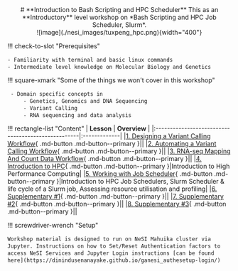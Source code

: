 <center>
# **Introduction to Bash Scripting and HPC Scheduler**
This as an **Introductory** level workshop on *Bash Scripting and HPC Job Scheduler, Slurm*. 
</center>


<center>
![image](./nesi_images/tuxpeng_hpc.png){width="400"}
</center>

!!! check-to-slot "Prerequisites"

    - Familiarity with terminal and basic linux commands
    - Intermediate level knowledge on Molecular Biology and Genetics 


!!! square-xmark "Some of the things we won't cover in this workshop"

     - Domain specific concepts in
         - Genetics, Genomics and DNA Sequencing 
         - Variant Calling
         - RNA sequencing and data analysis

!!! rectangle-list "Content"
    | **Lesson**                                        | **Overview** | 
    |:---------------------------------------------------|:-------------|
    |[1. Designing a Variant Calling Workflow](./1_DesigningVariantC.md){ .md-button .md-button--primary }||
    |[2. Automating a Variant Calling Workflow](./2_AutomaticVariantC.md){ .md-button .md-button--primary }||
    |[3. RNA-seq Mapping And Count Data Workflow](./3_RNAseq.md){ .md-button .md-button--primary }||
    |[4. Introduction to HPC](./4_IntroductiontoHPC.md){ .md-button .md-button--primary }|Introduction to High Performance Computing|
    |[5. Working with Job Scheduler](./5_working_with_job_scheduler.md){ .md-button .md-button--primary }|Introduction to HPC Job Schedulers, Slurm Scheduler & life cycle of a Slurm job, Assessing resource utilisation and profiling|
    |[6. Supplementary #1](./6_supplementary_1.md){ .md-button .md-button--primary }||
    |[7. Supplementary #2](./7_supplementary_2.md){ .md-button .md-button--primary }||
    |[8. Supplementary #3](./8_supplementary_3.md){ .md-button .md-button--primary }||

!!! screwdriver-wrench "Setup"

    Workshop material is designed to run on NeSI Mahuika cluster via Jupyter. Instructions on how to Set/Reset Authentication factors to access NeSI Services and Jupyter Login instructions [can be found here](https://dinindusenanayake.github.io/ganesi_authesetup-login/)
    
